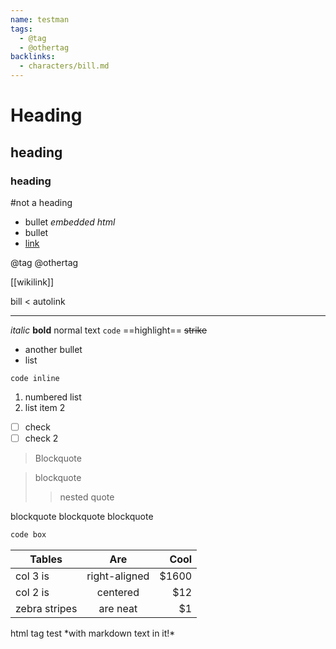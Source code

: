 ```yaml
---
name: testman
tags:
  - @tag
  - @othertag
backlinks:
  - characters/bill.md
---
```


# Heading
## heading
### heading

#not a heading

* bullet <em>embedded html</em>
* bullet
* [link](characters/bill.md)

@tag @othertag

[[wikilink]]

bill < autolink

---

*italic* **bold** normal text `code` ==highlight== ~~strike~~

- another bullet
- list

`code inline`

1. numbered list
2. list item 2

* [ ] check
* [ ] check 2

> Blockquote

> blockquote
>> nested quote

>>>
blockquote
blockquote
blockquote
>>>

```python
code box
```

| Tables        | Are           | Cool  |
| ------------- |:-------------:| -----:|
| col 3 is      | right-aligned | $1600 |
| col 2 is      | centered      |   $12 |
| zebra stripes | are neat      |    $1 |

<div>
	html tag test *with markdown text in it!*
</div>